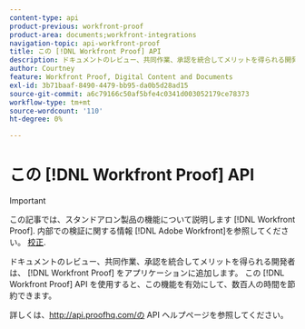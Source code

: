 ```yaml
---
content-type: api
product-previous: workfront-proof
product-area: documents;workfront-integrations
navigation-topic: api-workfront-proof
title: この [!DNL Workfront Proof] API
description: ドキュメントのレビュー、共同作業、承認を統合してメリットを得られる開発者は、 [!DNL Workfront Proof] をアプリケーションに追加します。 この [!DNL Workfront Proof] API を使用すると、この機能を有効にして、数百人の時間を節約できます。
author: Courtney
feature: Workfront Proof, Digital Content and Documents
exl-id: 3b71baaf-8490-4479-bb95-da0b5d28ad15
source-git-commit: a6c79166c50af5bfe4c0341d003052179ce78373
workflow-type: tm+mt
source-wordcount: '110'
ht-degree: 0%

---
```


# この [!DNL Workfront Proof] API

>[!IMPORTANT]
>
>この記事では、スタンドアロン製品の機能について説明します [!DNL Workfront Proof]. 内部での検証に関する情報 [!DNL Adobe Workfront]を参照してください。 [校正](../../../review-and-approve-work/proofing/proofing.md).

ドキュメントのレビュー、共同作業、承認を統合してメリットを得られる開発者は、 [!DNL Workfront Proof] をアプリケーションに追加します。 この [!DNL Workfront Proof] API を使用すると、この機能を有効にして、数百人の時間を節約できます。

詳しくは、http://api.proofhq.com/の API ヘルプページを参照してください。
